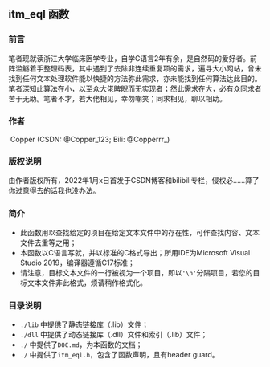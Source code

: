 ## itm_eql 函数

### 前言

​	笔者现就读浙江大学临床医学专业，自学C语言2年有余，是自然码的爱好者。前阵滥觞着手整理码表，其中遇到了去除非连续重复项的需求，遍寻大小网站，曾未找到任何文本处理软件能以快捷的方法弥此需求，亦未能找到任何算法达此目的。笔者深知此算法在小，以至众大佬睥睨而无实现者；然此需求在大，必有众同求者苦于无助。笔者不才，若大佬相见，幸勿嘲笑；同求相见，聊以相助。

### 作者

​	Copper (CSDN: @Copper_123; Bili: @Copperrr_) 

### 版权说明

​	由作者版权所有，2022年1月x日首发于CSDN博客和bilibili专栏，侵权必……算了你过意得去的话我也没办法。

### 简介

-	此函数用以查找给定的项目在给定文本文件中的存在性，可作查找内容、文本文件去重等之用；
-	本函数以C语言写就，并以标准的C格式导出；所用IDE为Microsoft Visual Studio 2019，编译器遵循C17标准；
-	请注意，目标文本文件的一行被视为一个项目，即以`'\n'`分隔项目，若您的目标文本文件非此格式，烦请稍作格式化。

### 目录说明

- `./lib` 中提供了静态链接库（.lib）文件；
- `./dll` 中提供了动态链接库（.dll）文件和索引（.lib）文件；
- `./` 中提供了`DOC.md`，为本函数的文档；
- `./` 中提供了`itm_eql.h`，包含了函数声明，且有header guard。